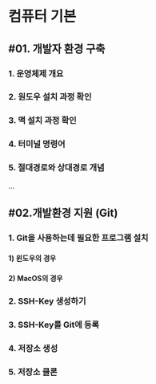 # 컴퓨터 기본


## #01. 개발자 환경 구축

### 1. 운영체제 개요

### 2. 원도우 설치 과정 확인

### 3. 맥 설치 과정 확인

### 4. 터미널 명령어

### 5. 절대경로와 상대경로 개념

...


## #02.개발환경 지원 (Git)

### 1. Git을 사용하는데 필요한 프로그램 설치

#### 1) 윈도우의 경우

#### 2) MacOS의 경우

### 2. SSH-Key 생성하기

### 3. SSH-Key를 Git에 등록

### 4. 저장소 생성

### 5. 저장소 클론
